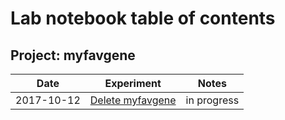 # Lab notebook table of contents

## Project: myfavgene

Date       | Experiment       | Notes
-----------|------------------|------
2017-10-12 | [Delete myfavgene](notes/2017-10-12-making-new-strain.md) | in progress
